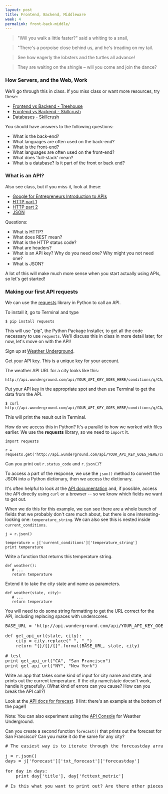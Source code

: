 ```yaml
---
layout: post
title: Frontend, Backend, Middleware
week: 4
permalink: front-back-middle/
---
```


> "Will you walk a little faster?" said a whiting to a snail,

> "There's a porpoise close behind us, and he's treading on my tail.

> See how eagerly the lobsters and the turtles all advance!

> They are waiting on the shingle – will you come and join the dance?

### How Servers, and the Web, Work

We'll go through this in class. If you miss class or want more resources, try these:

* [Frontend vs Backend - Treehouse](http://blog.teamtreehouse.com/i-dont-speak-your-language-frontend-vs-backend)
* [Frontend vs Backend - Skillcrush](http://skillcrush.com/2012/04/17/frontend-vs-backend-3/)
* [Databases - Skillcrush](http://skillcrush.com/2012/04/06/databases/)

You should have answers to the following questions:

* What is the back-end?
* What languages are often used on the back-end?
* What is the front-end?
* What languages are often used on the front-end?
* What does 'full-stack' mean?
* What is a database? Is it part of the front or back end?


### What is an API?

Also see class, but if you miss it, look at these:

* [Google for Entrepreneurs Introduction to APIs](https://www.youtube.com/watch?v=FknvOGcLHmc)
* [HTTP part 1](http://code.tutsplus.com/tutorials/http-the-protocol-every-web-developer-must-know-part-1--net-31177)
* [HTTP part 2](http://code.tutsplus.com/tutorials/http-the-protocol-every-web-developer-must-know-part-2--net-31155)
* [JSON](http://www.copterlabs.com/blog/json-what-it-is-how-it-works-how-to-use-it/)

Questions:

* What is HTTP?
* What does REST mean?
* What is the HTTP status code?
* What are headers?
* What is an API key? Why do you need one? Why might you not need one?
* What is JSON?

A lot of this will make much more sense when you start actually using APIs, so let's get started!

### Making our first API requests

We can use the [requests](http://docs.python-requests.org/en/latest/user/quickstart/) library in Python to call an API.

To install it, go to Terminal and type

```
$ pip install requests
```

This will use "pip", the Python Package Installer, to get all the code necessary to use `requests`. We'll discuss this in class in more detail later; for now, let's move on with the API!

Sign up at [Weather Underground](http://www.wunderground.com/weather/api/d/login.html).

Get your API key. This is a unique key for your account.

The weather API URL for a city looks like this:

```
http://api.wunderground.com/api/YOUR_API_KEY_GOES_HERE/conditions/q/CA/San_Francisco.json
```

Put your API key in the appropriate spot and then use Terminal to get the data from the API.

```
$ curl http://api.wunderground.com/api/YOUR_API_KEY_GOES_HERE/conditions/q/CA/San_Francisco.json
```

This will print the result out in Terminal.

How do we access this in Python? It's a parallel to how we worked with files earlier. We use the **requests** library, so we need to `import` it.


```
import requests

r = requests.get('http://api.wunderground.com/api/YOUR_API_KEY_GOES_HERE/conditions/q/CA/San_Francisco.json')
```

Can you print out `r.status_code` and `r.json()`?

To access a part of the response, we use the `json()` method to convert the JSON into a Python dictionary, then we access the dictionary.

It's often helpful to look at the [API documentation](http://www.wunderground.com/weather/api/d/docs?d=data/conditions) and, if possible, access the API directly using `curl` or a browser -- so we know which fields we want to get out.

When we do this for this example, we can see there are a whole bunch of fields that we probably don't care much about, but there is one interesting-looking one: `temperature_string`. We can also see this is nested inside `current_conditions`.

```
j = r.json()

temperature = j['current_conditions']['temperature_string']
print temperature
```

Write a function that returns this temperature string.

```
def weather():
   # ...
   return temperature
```

Extend it to take the city state and name as parameters. 

```
def weather(state, city):
   # ...
   return temperature
```

You will need to do some string formatting to get the URL correct for the API, including replacing spaces with underscores.


<pre class="hint">
BASE_URL = 'http://api.wunderground.com/api/YOUR_API_KEY_GOES_HERE/conditions/q/'

def get_api_url(state, city):
    city = city.replace(" ", "_")
    return "{}/{}/{}".format(BASE_URL, state, city)
    
# test
print get_api_url("CA", "San Francisco")
print get_api_url("NY", "New York")
</pre>

Write an app that takes some kind of input for city name and state, and prints out the current temperature. If the city name/state doesn't work, handle it gracefully. (What kind of errors can you cause? How can you break the API call?)

Look at the [API docs for forecast](http://www.wunderground.com/weather/api/d/docs?d=data/forecast). (Hint: there's an example at the bottom of the page!)

Note: You can also experiment using the [API Console](http://www.wunderground.com/weather/api/d/docs?d=resources/apigee-console) for Weather Underground.

Can you create a second function `forecast()` that prints out the forecast for San Francisco? Can you make it do the same for any city?

<pre class="hint">
# The easiest way is to iterate through the forecastday array.

j = r.json()
days = j['forecast']['txt_forecast']['forecastday']

for day in days:
    print day['title'], day['fcttext_metric']
    
# Is this what you want to print out? Are there other pieces of data you could print instead?
</pre>